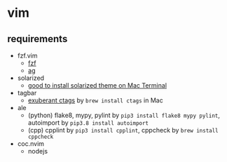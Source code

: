 # vim
## requirements
 - fzf.vim
   - [fzf](https://github.com/junegunn/fzf)
   - [ag](https://github.com/ggreer/the_silver_searcher)
 - solarized
   - [good to install solarized theme on Mac Terminal](https://github.com/tomislav/osx-terminal.app-colors-solarized/blob/master/Solarized%20Dark.terminal)
 - tagbar
   - [exuberant ctags](http://ctags.sourceforge.net/) by `brew install ctags` in Mac
 - ale
   - (python) flake8, mypy, pylint by `pip3 install flake8 mypy pylint`, autoimport by `pip3.8 install autoimport`
   - (cpp) cpplint by `pip3 install cpplint`, cppcheck by `brew install cppcheck`
 - coc.nvim
   - nodejs
